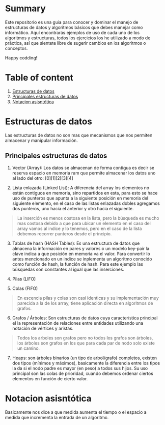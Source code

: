 # Summary
Este repositorio es una guia para conocer y dominar el manejo de estructuras de datos y algoritmos básicos que debes manejar como informático. Aquí encontrarás ejemplos de uso de cada uno de los algoritmos y estructuras, todos los ejercicios los he utilizado a modo de práctica, así que sientete libre de sugerir cambios en los algoritmos o conceptos. 

Happy codding!

# Table of content
1. [Estructuras de datos](#estructuras)
2. [Principales estructuras de datos](#principalesestructuras)
3. [Notacion asisntótica](#notacionasintotica)


# Estructuras de datos <a name="estructuras"></a>
Las estructuras de datos no son mas que mecanismos que nos permiten almacenar y manipular información.

## Principales estructuras de datos <a name="principalesestructuras"></a>

1.  Vector (Array): Los datos se almacenan de forma contigua es decir se reserva espacio en memoria ram que permite almacenar los datos uno al lado del otro: [0][1][2][3][4]

2.  Lista enlazada (Linked List): A diferencia del array los elementos no están contiguos en memoria, sino repartidos en esta, para esto se hace uso de punteros que apunta a la siguiente posición en memoria del siguiente elemento, en el caso de las listas enlazadas dobles agregamos dos punteros, uno hacia el anterior y otro hacia el siguiente.

> La inserción es menos costosa en la lista, pero la búsqueda es mucho mas costosa debido a que para ubicar un elemento en el caso del array vamos al indice y lo tenemos, pero en el caso de la lista debemos recorrer punteros desde el principio.

3.  Tablas de hash (HASH Tables): Es una estructura de datos que almacena la información en pares y valores o un modelo key-pair la clave indica a que posición en memoria va el valor. Para convertir lo antes mencionado en un indice se inplementa un algoritmo conocido como función de hash, la función de hash. Para este ejemplo las búsquedas son constantes al igual que las inserciones.

4.  Pilas (LIFO)
5.  Colas (FIFO) 

> En escencia pilas y colas son casi identicas y su implementación muy parecida a la de los array, tiene aplicación directa en algoritmos de grafos.

6.  Grafos / Árboles: Son estructuras de datos cuya característica principal el la representación de relaciones entre entidades utilizando una notación de vértices y aristas. 

> Todos los arboles son grafos pero no todos los grafos son árboles, los árboles son grafos en los que para cada par de nodo solo existe un camino.

7.  Heaps: son árboles binarios (un tipo de arbol/grafo) completos, existen dos tipos (mínimos y máximos), basicamente la diferencia entre los tipos la da si el nodo padre es mayor (en peso) a todos sus hijos. Su uso principal son las colas de prioridad, cuando debemos ordenar ciertos elementos en función de cierto valor.

# Notacion asisntótica <a name="notacionasintotica"></a>
Basicamente nos dice a que medida aumenta el tiempo o el espacio a medida que incrementa la entrada de un algoritmo.